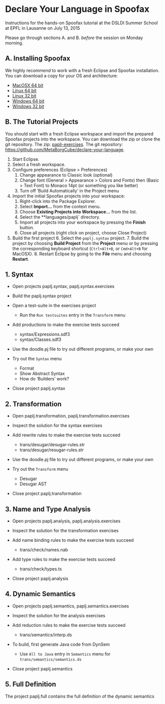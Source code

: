 
# Declare Your Language in Spoofax 

Instructions for the hands-on Spoofax tutorial at the DSLDI Summer School at EPFL in Lausanne on July 13, 2015

Please go through sections A. and B. _before_ the session on Monday morning.

## A. Installing Spoofax

We highly recommend to work with a fresh Eclipse and Spoofax installation. You can download a copy for your OS and architecture:

* [MacOSX 64 bit](http://buildfarm.metaborg.org/job/spoofax-master/lastSuccessfulBuild/artifact/dist/spoofax-macosx-x64-jre.zip)
* [Linux 64 bit](http://buildfarm.metaborg.org/job/spoofax-master/lastSuccessfulBuild/artifact/dist/spoofax-linux-x64-jre.zip)
* [Linux 32 bit](http://buildfarm.metaborg.org/job/spoofax-master/lastSuccessfulBuild/artifact/dist/spoofax-linux-x86-jre.zip)
* [Windows 64 bit](http://buildfarm.metaborg.org/job/spoofax-master/lastSuccessfulBuild/artifact/dist/spoofax-windows-x64-jre.zip)
* [Windows 32 bit](http://buildfarm.metaborg.org/job/spoofax-master/lastSuccessfulBuild/artifact/dist/spoofax-windows-x86-jre.zip)

## B. The Tutorial Projects

You should start with a fresh Eclipse workspace and import the prepared Spoofax projects into the workspace.
You can download the zip or clone the git repository.
The zip: [paplj-exercises](https://github.com/MetaBorgCube/declare-your-language/blob/master/presentations/2015-07-13-dsldiss/paplj-spoofax.zip?raw=true).
The git repository: https://github.com/MetaBorgCube/declare-your-language.

1. Start Eclipse.
2. Select a fresh workspace.
3. Configure preferences (Eclipse > Preferences)
    1. Change appearance to Classic look (optional)
    1. Change font (General > Appearance > Colors and Fonts) then (Basic > Text Font) to Monaco 14pt (or something you like better)
    3. Turn off ‘Build Automatically’ in the Project menu
4. Import the initial Spoofax projects into your workspace:
    1. Right-click into the Package Explorer.
    2. Select **Import…** from the context menu.
    3. Choose **Existing Projects into Workspace…** from the list.
    4. Select the **languages/paplj` directory.
    5. Import all projects into your workspace by pressing the **Finish** button.
    6. Close all projects (right click on project, choose Close Project)
5. Build the first project
    6. Select the `paplj.syntax` project.
    7. Build the project by choosing **Build Project** from the **Project** menu or by pressing the corresponding keyboard shortcut (`Ctrl+Alt+B`, or `Cmd+Alt+B` for MacOSX).
    8. Restart Eclipse by going to the **File** menu and choosing **Restart**.

## 1. Syntax

* Open projects paplj.syntax, paplj.syntax.exercises

* Build the paplj.syntax project

* Open a test-suite in the exercises project
  * Run the `Run testsuites` entry in the `Transform` menu

* Add productions to make the exercise tests succeed
  * syntax/Expressions.sdf3 
  * syntax/Classes.sdf3

* Use the doodle.pj file to try out different programs, or make your own

* Try out the `Syntax` menu
  * Format
  * Show Abstract Syntax
  * How do ‘Builders’ work?

* Close project paplj.syntax

## 2. Transformation

* Open paplj.transformation, paplj.transformation.exercises

* Inspect the solution for the syntax exercises

* Add rewrite rules to make the exercise tests succeed
  * trans/desugar/desugar-rules.str
  * trans/desugar/resugar-rules.str

* Use the doodle.pj file to try out different programs, or make your own

* Try out the `Transform` menu
  * Desugar
  * Desugar AST

* Close project paplj.transformation

## 3. Name and Type Analysis

* Open projects paplj.analysis, paplj.analysis.exercises

* Inspect the solution for the transformation exercises

* Add name binding rules to make the exercise tests succeed
  * trans/check/names.nab

* Add type rules to make the exercise tests succeed 
  * trans/check/types.ts

* Close project paplj.analysis

## 4. Dynamic Semantics

* Open projects paplj.semantics, paplj.semantics.exercises

* Inspect the solution for the analysis exercises

* Add reduction rules to make the exercise tests succeed
  * trans/semantics/interp.ds

* To build, first generate Java code from DynSem
  * Use `All to Java` entry in `Semantics` menu for `trans/semantics/semantics.ds`

* Close project paplj.semantics

## 5. Full Definition

The project paplj.full contains the full definition of the dynamic semantics

